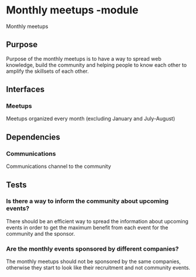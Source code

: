 # Monthly meetups -module

Monthly meetups 

## Purpose

Purpose of the monthly meetups is to have a way to spread web knowledge, build the community and
helping people to know each other to amplify the skillsets of each other.

## Interfaces

### Meetups

Meetups organized every month (excluding January and July-August)

## Dependencies

### Communications

Communications channel to the community

## Tests

### Is there a way to inform the community about upcoming events?

There should be an efficient way to spread the information about upcoming events in order to get the
maximum benefit from each event for the community and the sponsor.

### Are the monthly events sponsored by different companies?

The monthly meetups should not be sponsored by the same companies, otherwise they start to look like
their recruitment and not community events.
